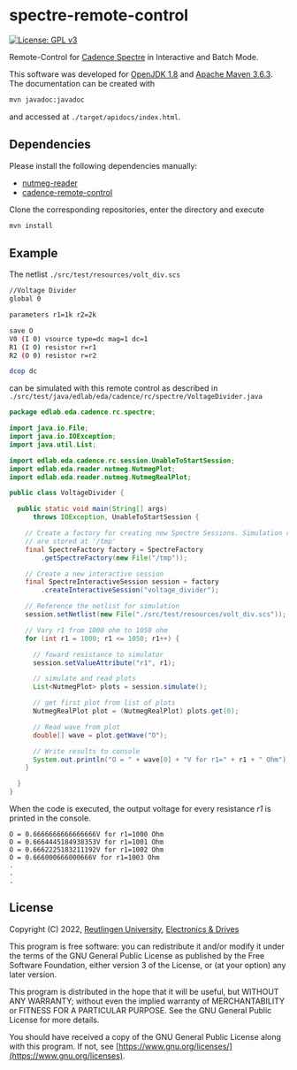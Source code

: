 # spectre-remote-control
[![License: GPL v3](https://img.shields.io/badge/License-GPLv3-blue.svg)](https://www.gnu.org/licenses/gpl-3.0)

Remote-Control for [Cadence Spectre](https://www.cadence.com/ko_KR/home/tools/custom-ic-analog-rf-design/circuit-simulation/spectre-simulation-platform.html) in Interactive and Batch Mode.

This software was developed for [OpenJDK 1.8](https://openjdk.java.net) 
and [Apache Maven 3.6.3](https://maven.apache.org).
The documentation can be created with 
```bash
mvn javadoc:javadoc
```
and accessed at  `./target/apidocs/index.html`.

## Dependencies

Please install the following dependencies manually:

- [nutmeg-reader](https://github.com/matthschw/nutmeg-reader) 
- [cadence-remote-control](https://github.com/matthschw/cadence-remote-control) 

Clone the corresponding repositories, enter the directory and execute

```bash
mvn install
```

## Example

The netlist `./src/test/resources/volt_div.scs`
```bash
//Voltage Divider
global 0

parameters r1=1k r2=2k

save O
V0 (I 0) vsource type=dc mag=1 dc=1
R1 (I O) resistor r=r1
R2 (O 0) resistor r=r2

dcop dc
```
can be simulated with this remote control as described 
in  `./src/test/java/edlab/eda/cadence/rc/spectre/VoltageDivider.java`

```java
package edlab.eda.cadence.rc.spectre;

import java.io.File;
import java.io.IOException;
import java.util.List;

import edlab.eda.cadence.rc.session.UnableToStartSession;
import edlab.eda.reader.nutmeg.NutmegPlot;
import edlab.eda.reader.nutmeg.NutmegRealPlot;

public class VoltageDivider {

  public static void main(String[] args)
      throws IOException, UnableToStartSession {

    // Create a factory for creating new Spectre Sessions. Simulation results
    // are stored at '/tmp'
    final SpectreFactory factory = SpectreFactory
        .getSpectreFactory(new File("/tmp"));

    // Create a new interactive session
    final SpectreInteractiveSession session = factory
        .createInteractiveSession("voltage_divider");

    // Reference the netlist for simulation
    session.setNetlist(new File("./src/test/resources/volt_div.scs"));

    // Vary r1 from 1000 ohm to 1050 ohm
    for (int r1 = 1000; r1 <= 1050; r1++) {

      // foward resistance to simulator
      session.setValueAttribute("r1", r1);

      // simulate and read plots
      List<NutmegPlot> plots = session.simulate();

      // get first plot from list of plots
      NutmegRealPlot plot = (NutmegRealPlot) plots.get(0);

      // Read wave from plot
      double[] wave = plot.getWave("O");

      // Write results to console
      System.out.println("O = " + wave[0] + "V for r1=" + r1 + " Ohm");
    }

  }
}
```
When the code is executed, the output voltage for every resistance *r1* is 
printed in the console.

```
O = 0.6666666666666666V for r1=1000 Ohm
O = 0.6664445184938353V for r1=1001 Ohm
O = 0.6662225183211192V for r1=1002 Ohm
O = 0.666000666000666V for r1=1003 Ohm
.
.
.
```

## License

Copyright (C) 2022, [Reutlingen University](https://www.reutlingen-university.de), [Electronics & Drives](https://www.electronics-and-drives.de/)

This program is free software: you can redistribute it and/or modify
it under the terms of the GNU General Public License as published by
the Free Software Foundation, either version 3 of the License, or
(at your option) any later version.

This program is distributed in the hope that it will be useful,
but WITHOUT ANY WARRANTY; without even the implied warranty of
MERCHANTABILITY or FITNESS FOR A PARTICULAR PURPOSE.  See the
GNU General Public License for more details.

You should have received a copy of the GNU General Public License
along with this program. If not, see 
[https://www.gnu.org/licenses/](https://www.gnu.org/licenses).
